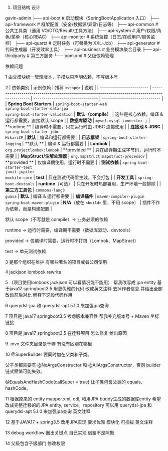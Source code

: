 1. 项目结构 设计

gavin-admin
├── api-boot # 启动模块（SpringBootApplication 入口）
├── api-framework # 框架配置（安全/数据源/异常/日志等）
├── api-common # 公共工具类（通用 VO/DTO/Result/工具方法）
├── api-system # 用户/权限/角色/菜单（核心RBAC）
├── api-monitor # 系统监控（日志/在线用户/服务监控）
├── api-quartz # 定时任务（可替换为 XXL-Job）
├── api-generator # 代码生成器（开发效率工具）
├── api-business # 业务模块聚合目录
├── api-thirdparty # 第三方服务
└── pom.xml # 父级依赖管理

依赖问题

1 由父模块统一管理版本，子模块只声明依赖，不写版本号

2 | 依赖类别 | 示例依赖 | 推荐 `<scope>`                     | 说明 |
| ------------------------ | ----------------------------------------------------------------------------------------------- | -------------------------------- | ----------------------------- |
| **Spring Boot Starters** | `spring-boot-starter-web`<br>`spring-boot-starter-data-jpa`<br>
`spring-boot-starter-validation` | **默认（compile）**                  | 这些是核心依赖，编译 & 运行都需要，直接默认
scope |
| **数据库驱动**                |
`mysql:mysql-connector-j`                                                                       | **runtime
**                      | 编译时不需要，只在运行时由 JDBC 连接使用 |
| **连接池 & JDBC**           | `spring-boot-starter-jdbc`<br>
`HikariCP`                                                        | **默认**                           |
编译和运行都需要 |
| **日志框架**                 |
`spring-boot-starter-logging`                                                                   | **默认
**                           | 编译 & 运行都需要 |
| **Lombok**               |
`org.projectlombok:lombok`                                                                      | **provided
**                     | 只在编译期生成字节码，运行时不需要 |
| **MapStruct/注解处理器**      |
`org.mapstruct:mapstruct-processor`                                                             | **provided
**                     | 仅编译期使用，运行时不需要 |
| **测试依赖**                 | `spring-boot-starter-test`<br>`junit-jupiter`<br>
`mockito-core`                                 | **test**                         | 只在测试代码里生效，不会打包 |
| **开发工具**                 |
`spring-boot-devtools`                                                                          | **runtime**（可选） |
只在开发时热部署用，生产环境一般排除 |
| **第三方工具包**               | `commons-lang3`<br>
`guava`                                                                      | **默认**                           |
编译 & 运行都需要 |
| **编译插件**                 | `maven-compiler-plugin`<br>
`spring-boot-maven-plugin`                                           | **N/A**（放在 `<build>` 里，不用 scope） |
插件不作为依赖，而是构建配置 |

默认 scope（不写就是 compile）→ 业务必须的依赖

runtime → 运行时需要，编译期不需要（数据库驱动、devtools）

provided → 仅编译时需要，运行时不打包（Lombok、MapStruct）

test → 单元测试依赖

3 是那个组织在维护 有哪些著名的项目或者公司使用

4 jackjson lombook rewrite

5 （项目使用lombook jackjson 可以看情况能不能用）
帮我改写成 jpa entity
基于java17 springboot3.5 用更优雅的代码 改成英文注释 去掉作者信息 并给出全部改动前后对比
解释下这段代码作用

6 querydsl-jpa 和 querydsl-apt 5.1.0 来加强jpa查询

7 项目是 java17 springboot3.5 考虑版本兼容性 帮我补充版本号 + Maven 坐标链接

8 项目是 java17 springboot3.5 在迁移项目 怎么修复 给出原因

9 .mvn 文件夹目录是干嘛 有没有区别在哪里

10 @SuperBuilder 要同时加在父类和子类。

父子类都需要有 @NoArgsConstructor 和 @AllArgsConstructor，否则 builder 链式赋值可能失效。

@EqualsAndHashCode(callSuper = true) 让子类包含父类的 equals、hashCode。

11 根据原来的 entity mapper.xml, ddl, 和用JPA buddy生成的数据库entity
希望改成完整迁移的的JPA entity, service，repository
可以用 querydsl-jpa 和 querydsl-apt 5.1.0 来加强jpa查询 英文注释 

12 基于JAVA17 + spring3.5 改用JPA实现 要求优雅 模块化 可插拔 英文注释

13 debug workflow 圈出关键点 自己实现 借鉴不是照搬

14 父级包含子级部门 修改权限